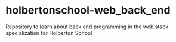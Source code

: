 # holbertonschool-web_back_end
Repository to learn about back end programming in the web stack specialization for Holberton School
